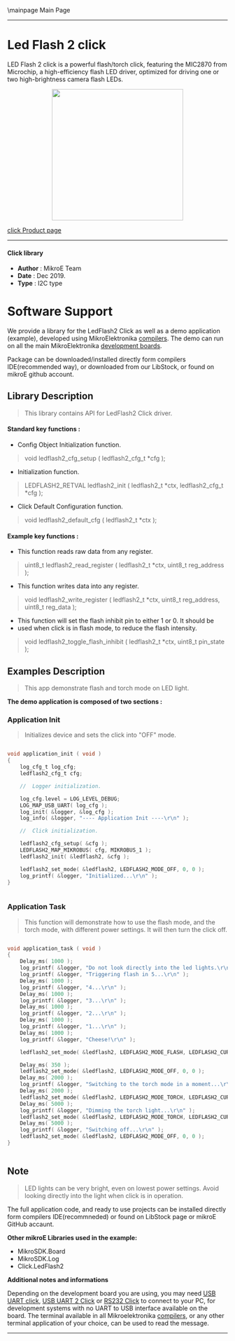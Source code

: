 \mainpage Main Page
 
 

---
# Led Flash 2 click

LED Flash 2 click is a powerful flash/torch click, featuring the MIC2870 from Microchip, a high-efficiency flash LED driver, optimized for driving one or two high-brightness camera flash LEDs.

<p align="center">
  <img src="https://download.mikroe.com/images/click_for_ide/ledflash2_click.png" height=300px>
</p>

[click Product page](<https://www.mikroe.com/led-flash-2-click>)

---


#### Click library 

- **Author**        : MikroE Team
- **Date**          : Dec 2019.
- **Type**          : I2C type


# Software Support

We provide a library for the LedFlash2 Click 
as well as a demo application (example), developed using MikroElektronika 
[compilers](https://shop.mikroe.com/compilers). 
The demo can run on all the main MikroElektronika [development boards](https://shop.mikroe.com/development-boards).

Package can be downloaded/installed directly form compilers IDE(recommended way), or downloaded from our LibStock, or found on mikroE github account. 

## Library Description

> This library contains API for LedFlash2 Click driver.

#### Standard key functions :

- Config Object Initialization function.
> void ledflash2_cfg_setup ( ledflash2_cfg_t *cfg ); 
 
- Initialization function.
> LEDFLASH2_RETVAL ledflash2_init ( ledflash2_t *ctx, ledflash2_cfg_t *cfg );

- Click Default Configuration function.
> void ledflash2_default_cfg ( ledflash2_t *ctx );


#### Example key functions :

- This function reads raw data from any register.
> uint8_t ledflash2_read_register ( ledflash2_t *ctx, uint8_t reg_address );
 
- This function writes data into any register.
> void ledflash2_write_register ( ledflash2_t *ctx, uint8_t reg_address, uint8_t reg_data );

- This function will set the flash inhibit pin to either 1 or 0. It should be
- used when click is in flash mode, to reduce the flash intensity.
> void ledflash2_toggle_flash_inhibit ( ledflash2_t *ctx, uint8_t pin_state );

## Examples Description

> This app demonstrate flash and torch mode on LED light.

**The demo application is composed of two sections :**

### Application Init 

> Initializes device and sets the click into "OFF" mode.

```c

void application_init ( void )
{
    log_cfg_t log_cfg;
    ledflash2_cfg_t cfg;

    //  Logger initialization.

    log_cfg.level = LOG_LEVEL_DEBUG;
    LOG_MAP_USB_UART( log_cfg );
    log_init( &logger, &log_cfg );
    log_info( &logger, "---- Application Init ----\r\n" );

    //  Click initialization.

    ledflash2_cfg_setup( &cfg );
    LEDFLASH2_MAP_MIKROBUS( cfg, MIKROBUS_1 );
    ledflash2_init( &ledflash2, &cfg );

    ledflash2_set_mode( &ledflash2, LEDFLASH2_MODE_OFF, 0, 0 );
    log_printf( &logger, "Initialized...\r\n" );
}
  
```

### Application Task

>This function will demonstrate how to use the flash mode,
> and the torch mode, with different power settings. It will then turn the click
> off.

```c

void application_task ( void )
{
    Delay_ms( 1000 );
    log_printf( &logger, "Do not look directly into the led lights.\r\n" );
    log_printf( &logger, "Triggering flash in 5...\r\n" );
    Delay_ms( 1000 );
    log_printf( &logger, "4...\r\n" );
    Delay_ms( 1000 );
    log_printf( &logger, "3...\r\n" );
    Delay_ms( 1000 );
    log_printf( &logger, "2...\r\n" );
    Delay_ms( 1000 );
    log_printf( &logger, "1...\r\n" );
    Delay_ms( 1000 );
    log_printf( &logger, "Cheese!\r\n" );

    ledflash2_set_mode( &ledflash2, LEDFLASH2_MODE_FLASH, LEDFLASH2_CUR_100, LEDFLASH2_FTMR_312 );

    Delay_ms( 350 );
    ledflash2_set_mode( &ledflash2, LEDFLASH2_MODE_OFF, 0, 0 );
    Delay_ms( 2000 );
    log_printf( &logger, "Switching to the torch mode in a moment...\r\n" );
    Delay_ms( 2000 );
    ledflash2_set_mode( &ledflash2, LEDFLASH2_MODE_TORCH, LEDFLASH2_CUR_100, 0 );
    Delay_ms( 5000 );
    log_printf( &logger, "Dimming the torch light...\r\n" );
    ledflash2_set_mode( &ledflash2, LEDFLASH2_MODE_TORCH, LEDFLASH2_CUR_18, 0 );
    Delay_ms( 5000 );
    log_printf( &logger, "Switching off...\r\n" );
    ledflash2_set_mode( &ledflash2, LEDFLASH2_MODE_OFF, 0, 0 );
}
 

```

## Note

> LED lights can be very bright, even on lowest power settings.
> Avoid looking directly into the light when click is in operation.

The full application code, and ready to use projects can be  installed directly form compilers IDE(recommneded) or found on LibStock page or mikroE GitHub accaunt.

**Other mikroE Libraries used in the example:** 

- MikroSDK.Board
- MikroSDK.Log
- Click.LedFlash2

**Additional notes and informations**

Depending on the development board you are using, you may need 
[USB UART click](https://shop.mikroe.com/usb-uart-click), 
[USB UART 2 Click](https://shop.mikroe.com/usb-uart-2-click) or 
[RS232 Click](https://shop.mikroe.com/rs232-click) to connect to your PC, for 
development systems with no UART to USB interface available on the board. The 
terminal available in all Mikroelektronika 
[compilers](https://shop.mikroe.com/compilers), or any other terminal application 
of your choice, can be used to read the message.



---
